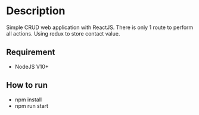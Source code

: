 # Description
Simple CRUD web application with ReactJS.
There is only 1 route to perform all actions.
Using redux to store contact value.

## Requirement
- NodeJS V10+

## How to run

- npm install
- npm run start